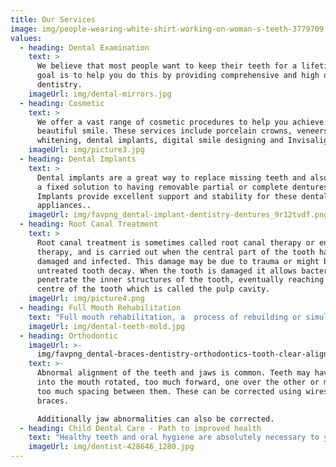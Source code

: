 ```yaml
---
title: Our Services
image: img/people-wearing-white-shirt-working-on-woman-s-teeth-3779709.jpg
values:
  - heading: Dental Examination
    text: >
      We believe that most people want to keep their teeth for a lifetime. Our
      goal is to help you do this by providing comprehensive and high quality
      dentistry.
    imageUrl: img/dental-mirrors.jpg
  - heading: Cosmetic
    text: >
      We offer a vast range of cosmetic procedures to help you achieve a
      beautiful smile. These services include porcelain crowns, veneers, teeth
      whitening, dental implants, digital smile designing and Invisalign.....
    imageUrl: img/picture3.jpg
  - heading: Dental Implants
    text: >
      Dental implants are a great way to replace missing teeth and also provide
      a fixed solution to having removable partial or complete dentures. 
      Implants provide excellent support and stability for these dental
      appliances..
    imageUrl: img/favpng_dental-implant-dentistry-dentures_9r12tvdf.png
  - heading: Root Canal Treatment
    text: >
      Root canal treatment is sometimes called root canal therapy or endodontic
      therapy, and is carried out when the central part of the tooth has become
      damaged and infected. This damage may be due to trauma or might be due to
      untreated tooth decay. When the tooth is damaged it allows bacteria to
      penetrate the inner structures of the tooth, eventually reaching the very
      centre of the tooth which is called the pulp cavity.
    imageUrl: img/picture4.png
  - heading: Full Mouth Rehabilitation
    text: "Full mouth rehabilitation, a  process of rebuilding or simultaneously restoring all of the teeth in both the upper and lower jaws. It is a treatment tailor made for you., to optimize the health of entire mouth. This may require restoration and/or replacement of teeth. Patients with following conditions will benefit from this: \n•\tTeeth  lost due to decay or other reasons.\n\n•\tSeverely worn out teeth.\n\n•\tComplaint of jaw, muscle and headache pain, which may be due to \n       faulty bite       \n  "
    imageUrl: img/dental-teeth-mold.jpg
  - heading: Orthodontic
    imageUrl: >-
      img/favpng_dental-braces-dentistry-orthodontics-tooth-clear-aligners_epxkflwz.png
    text: >-
      Abnormal alignment of the teeth and jaws is common. Teeth may have come
      into the mouth rotated, too much forward, one over the other or may have
      too much spacing between them. These can be corrected using wires and
      braces. 

      Additionally jaw abnormalities can also be corrected.
  - heading: Child Dental Care - Path to improved health
    text: "Healthy teeth and oral hygiene are absolutely necessary to your child’s overall health. Teeth help the child eat and talk. Milk teeth are important and  need to last till the permanent are ready to erupt.\nWe understand that your child’s well-being is always on your mind. The care of your child’s teeth and gums begins with you - dental hygiene should begin when your child is a baby.\n\n•\tRegular dental check up and restoration of carious teeth\n•\tFlouride varnish help in managing decay\n•\tIf your child plays sports, they should wear a mouth guard\n\n\n"
    imageUrl: img/dentist-428646_1280.jpg
---
```


